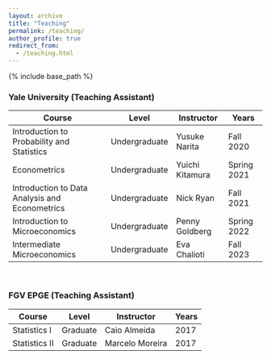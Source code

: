 ```yaml
---
layout: archive
title: "Teaching"
permalink: /teaching/
author_profile: true
redirect_from: 
  - /teaching.html
---
```


{% include base_path %}

### Yale University (Teaching Assistant)

| Course   | Level  | Instructor | Years  |
| -------- | ------ | ---------- | ------ |
| Introduction to Probability and Statistics | Undergraduate  | Yusuke Narita | Fall 2020
| Econometrics | Undergraduate | Yuichi Kitamura | Spring 2021
| Introduction to Data Analysis and Econometrics  | Undergraduate | Nick Ryan | Fall 2021
| Introduction to Microeconomics | Undergraduate | Penny Goldberg | Spring 2022
| Intermediate Microeconomics | Undergraduate | Eva Chalioti | Fall 2023

</br>

### FGV EPGE (Teaching Assistant)

| Course | Level  | Instructor | Years |
| -------- | ------ | -------- | ----- | 
| Statistics I  | Graduate | Caio Almeida | 2017
| Statistics II  | Graduate | Marcelo Moreira | 2017